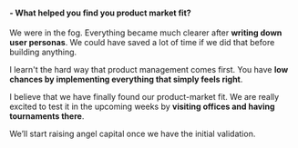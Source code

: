 #### - What helped you find you product market fit?

We were in the fog. Everything became much clearer after <b>writing
down user personas</b>. We could have saved a lot of time
if we did that before building anything.

I learn't the hard way that product management comes first.
You have <b>low chances by implementing everything that simply feels right</b>.

I believe that we have finally found our product-market fit. We
are really excited to test it in the upcoming weeks by <b>visiting offices
and having tournaments there</b>.

We’ll start raising angel capital once we have the initial validation.
